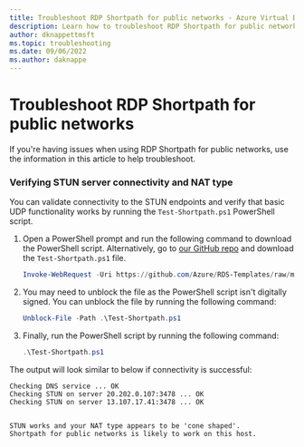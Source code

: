```yaml
---
title: Troubleshoot RDP Shortpath for public networks - Azure Virtual Desktop
description: Learn how to troubleshoot RDP Shortpath for public networks for Azure Virtual Desktop, which establishes a UDP-based transport between a Remote Desktop client and session host.
author: dknappettmsft
ms.topic: troubleshooting
ms.date: 09/06/2022
ms.author: daknappe
---
```

# Troubleshoot RDP Shortpath for public networks

If you're having issues when using RDP Shortpath for public networks, use the information in this article to help troubleshoot.

### Verifying STUN server connectivity and NAT type

You can validate connectivity to the STUN endpoints and verify that basic UDP functionality works by running the `Test-Shortpath.ps1` PowerShell script.

1. Open a PowerShell prompt and run the following command to download the PowerShell script. Alternatively, go to [our GitHub repo](https://github.com/Azure/RDS-Templates/tree/master/AVD-TestShortpath) and download the `Test-Shortpath.ps1` file.

   ```powershell
   Invoke-WebRequest -Uri https://github.com/Azure/RDS-Templates/raw/master/AVD-TestShortpath/Test-Shortpath.ps1 -OutFile Test-Shortpath.ps1
   ```

1. You may need to unblock the file as the PowerShell script isn't digitally signed. You can unblock the file by running the following command:

   ```powershell
   Unblock-File -Path .\Test-Shortpath.ps1
   ```

1. Finally, run the PowerShell script by running the following command:

   ```powershell
   .\Test-Shortpath.ps1
   ```

The output will look similar to below if connectivity is successful:

```
Checking DNS service ... OK
Checking STUN on server 20.202.0.107:3478 ... OK
Checking STUN on server 13.107.17.41:3478 ... OK


STUN works and your NAT type appears to be 'cone shaped'.
Shortpath for public networks is likely to work on this host.
```